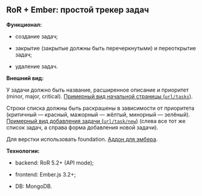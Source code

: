 ## RoR + Ember: простой трекер задач

**Функционал:**

- создание задач;

- закрытие (закрытые должны быть перечеркнутыми) и переоткрытие задач;

- удаление задач.

**Внешний вид:**

У задачи должно быть название, расширенное описание и приоритет (minor, major, critical). [Примерный вид начальной страницы (`url/tasks`)](http://joxi.ru/5mdoZxeS96war1).

Строки списка должны быть раскрашены в зависимости от приоритета (критичный — красный, мажорный — жёлтый, минорный — зелёный). [Примерный вид добавления задачи (`url/task/new`)](http://joxi.ru/v29DKEVcBLB5mG) (слева все тот же список задач, а справа форма добавления новой задачи).

Для верстки использовать foundation. [Аддон для эмбера](https://www.npmjs.com/package/ember-cli-foundation-6-sass).

**Технологии:**

- backend: RoR 5.2+ (API mode);

- frontend: Ember.js 3.2+;

- DB: MongoDB.